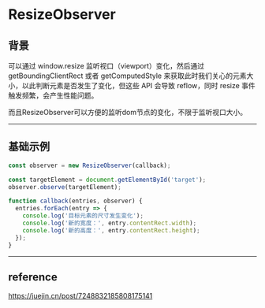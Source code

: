 # ResizeObserver

## 背景
可以通过 window.resize 监听视口（viewport）变化，然后通过getBoundingClientRect 或者 getComputedStyle 来获取此时我们关心的元素大小，以此判断元素是否发生了变化，但这些 API 会导致 reflow，同时 resize 事件触发频繁，会产生性能问题。

而且ResizeObserver可以方便的监听dom节点的变化，不限于监听视口大小。

---

## 基础示例
```js
const observer = new ResizeObserver(callback);

const targetElement = document.getElementById('target');
observer.observe(targetElement);

function callback(entries, observer) {
  entries.forEach(entry => {
    console.log('目标元素的尺寸发生变化');
    console.log('新的宽度：', entry.contentRect.width);
    console.log('新的高度：', entry.contentRect.height);
  });
}
```

---

## reference
https://juejin.cn/post/7248832185808175141